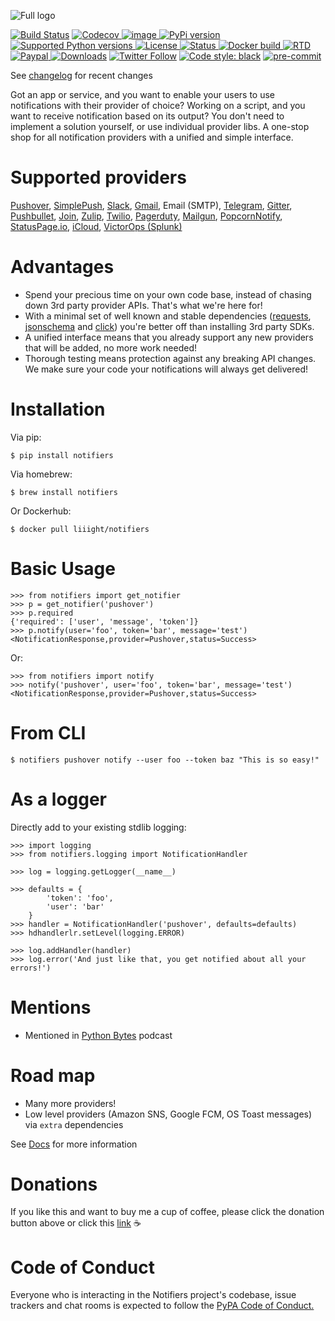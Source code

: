 ![Full logo](https://raw.githubusercontent.com/liiight/notifiers/main/assets/images/circle_full_logo.png)

[![Build Status](https://img.shields.io/endpoint.svg?url=https%3A%2F%2Factions-badge.atrox.dev%2Fnotifiers%2Fnotifiers%2Fbadge%3Fref%3Dmain&style=flat-square)](https://actions-badge.atrox.dev/notifiers/notifiers/goto?ref=master) [![Codecov](https://img.shields.io/codecov/c/github/notifiers/notifiers/master.svg?style=flat-square) ](https://codecov.io/gh/notifiers/notifiers) [![image](https://img.shields.io/gitter/room/nwjs/nw.js.svg?style=flat-square) ](https://gitter.im/notifiers/notifiers) [![PyPi version](https://img.shields.io/pypi/v/notifiers.svg?style=flat-square) ](https://pypi.python.org/pypi/notifiers) [![Supported Python versions](https://img.shields.io/pypi/pyversions/notifiers.svg?style=flat-square) ](https://pypi.org/project/notifiers) [![License](https://img.shields.io/pypi/l/notifiers.svg?style=flat-square) ](https://choosealicense.com/licenses) [![Status](https://img.shields.io/pypi/status/notifiers.svg?style=flat-square) ](https://pypi.org/project/notifiers/) [![Docker build](https://img.shields.io/docker/cloud/build/liiight/notifiers?style=flat-square) ](https://hub.docker.com/r/liiight/notifiers/) [![RTD](https://img.shields.io/readthedocs/notifiers.svg?style=flat-square) ](https://readthedocs.org/projects/notifiers/badge/?version=latest) [![Paypal](https://img.shields.io/badge/Donate-PayPal-green.svg?style=flat-square) ](https://paypal.me/notifiers)[![Downloads](https://pepy.tech/badge/notifiers/month)](https://pepy.tech/project/notifiers)
[![Twitter Follow](https://img.shields.io/twitter/follow/liiight.svg?style=flat-square&logo=twitter&label=Follow)](https://twitter.com/liiight) [![Code style: black](https://img.shields.io/badge/code%20style-black-000000.svg)](https://github.com/ambv/black) [![pre-commit](https://img.shields.io/badge/pre--commit-enabled-brightgreen?logo=pre-commit&logoColor=white)](https://github.com/pre-commit/pre-commit)


See [changelog](http://notifiers.readthedocs.io/en/latest/changelog.html) for recent changes

Got an app or service, and you want to enable your users to use notifications with their provider of choice? Working on a script, and you want to receive notification based on its output? You don't need to implement a solution yourself, or use individual provider libs. A one-stop shop for all notification providers with a unified and simple interface.

# Supported providers


[Pushover](https://pushover.net/), [SimplePush](https://simplepush.io/), [Slack](https://api.slack.com/), [Gmail](https://www.google.com/gmail/about/), Email (SMTP), [Telegram](https://telegram.org/), [Gitter](https://gitter.im), [Pushbullet](https://www.pushbullet.com), [Join](https://joaoapps.com/join/), [Zulip](https://zulipchat.com/), [Twilio](https://www.twilio.com/), [Pagerduty](https://www.pagerduty.com), [Mailgun](https://www.mailgun.com/), [PopcornNotify](https://popcornnotify.com), [StatusPage.io](https://statuspage.io), [iCloud](https://www.icloud.com/mail), [VictorOps (Splunk)](https://www.splunk.com/en_us/investor-relations/acquisitions/splunk-on-call.html)

# Advantages

-   Spend your precious time on your own code base, instead of chasing down 3rd party provider APIs. That's what we're here for!
-   With a minimal set of well known and stable dependencies ([requests](https://pypi.python.org/pypi/requests), [jsonschema](https://pypi.python.org/pypi/jsonschema/2.6.0) and [click](https://pypi.python.org/pypi/click/6.7)) you're better off than installing 3rd party SDKs.
-   A unified interface means that you already support any new providers that will be added, no more work needed!
-   Thorough testing means protection against any breaking API changes. We make sure your code your notifications will always get delivered!

# Installation

Via pip:
```
$ pip install notifiers
```
Via homebrew:
```
$ brew install notifiers
```
Or Dockerhub:
```
$ docker pull liiight/notifiers
```
# Basic Usage

```pycon
>>> from notifiers import get_notifier
>>> p = get_notifier('pushover')
>>> p.required
{'required': ['user', 'message', 'token']}
>>> p.notify(user='foo', token='bar', message='test')
<NotificationResponse,provider=Pushover,status=Success>
```

Or:
```pycon
>>> from notifiers import notify
>>> notify('pushover', user='foo', token='bar', message='test')
<NotificationResponse,provider=Pushover,status=Success>
```

# From CLI

```text
$ notifiers pushover notify --user foo --token baz "This is so easy!"
```

# As a logger

Directly add to your existing stdlib logging:

```pycon
>>> import logging
>>> from notifiers.logging import NotificationHandler

>>> log = logging.getLogger(__name__)

>>> defaults = {
        'token': 'foo',
        'user': 'bar'
    }
>>> handler = NotificationHandler('pushover', defaults=defaults)
>>> hdhandlerlr.setLevel(logging.ERROR)

>>> log.addHandler(handler)
>>> log.error('And just like that, you get notified about all your errors!')
```

# Mentions

- Mentioned in [Python Bytes](https://pythonbytes.fm/episodes/show/67/result-of-moving-python-to-github) podcast

# Road map

-   Many more providers!
-   Low level providers (Amazon SNS, Google FCM, OS Toast messages) via `extra` dependencies

See [Docs](http://notifiers.readthedocs.io/) for more information

# Donations

If you like this and want to buy me a cup of coffee, please click the donation button above or click this [link](https://paypal.me/notifiers) ☕

# Code of Conduct

Everyone who is interacting in the Notifiers project's codebase, issue trackers and chat rooms is expected to follow the [PyPA Code of Conduct.](https://www.pypa.io/en/latest/code-of-conduct/)
